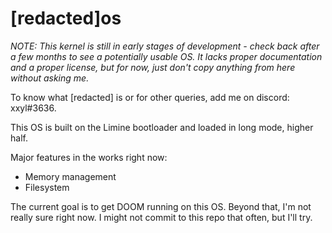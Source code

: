 # [redacted]os
_NOTE: This kernel is still in early stages of development - check back after a few months to see a potentially usable OS._
_It lacks proper documentation and a proper license, but for now, just don't copy anything from here without asking me._

To know what [redacted] is or for other queries, add me on discord: xxyl#3636.

This OS is built on the Limine bootloader and loaded in long mode, higher half.

Major features in the works right now:
 * Memory management 
 * Filesystem
 
The current goal is to get DOOM running on this OS. Beyond that, I'm not really sure right now. 
I might not commit to this repo that often, but I'll try. 
